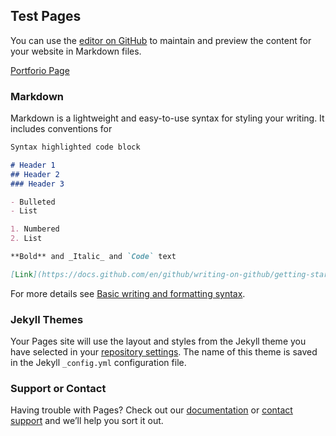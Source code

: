 ## Test Pages

You can use the [editor on GitHub](https://github.com/Hiroto1224/Hiroto1224.github.io/edit/main/README.md) to maintain and preview the content for your website in Markdown files.

[Portforio Page](https://hiroto1224.github.io/test.html)

### Markdown

Markdown is a lightweight and easy-to-use syntax for styling your writing. It includes conventions for

```markdown
Syntax highlighted code block

# Header 1
## Header 2
### Header 3

- Bulleted
- List

1. Numbered
2. List

**Bold** and _Italic_ and `Code` text

[Link](https://docs.github.com/en/github/writing-on-github/getting-started-with-writing-and-formatting-on-github/basic-writing-and-formatting-syntax) and ![Image]([src](https://docs.github.com/en/github/writing-on-github/getting-started-with-writing-and-formatting-on-github/basic-writing-and-formatting-syntax))
```

For more details see [Basic writing and formatting syntax](https://docs.github.com/en/github/writing-on-github/getting-started-with-writing-and-formatting-on-github/basic-writing-and-formatting-syntax).

### Jekyll Themes

Your Pages site will use the layout and styles from the Jekyll theme you have selected in your [repository settings](https://github.com/Hiroto1224/Hiroto1224.github.io/settings/pages). The name of this theme is saved in the Jekyll `_config.yml` configuration file.

### Support or Contact

Having trouble with Pages? Check out our [documentation](https://docs.github.com/categories/github-pages-basics/) or [contact support](https://support.github.com/contact) and we’ll help you sort it out.
